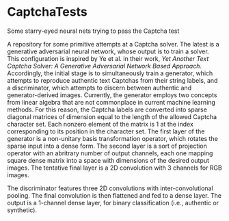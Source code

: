 # CaptchaTests
Some starry-eyed neural nets trying to pass the Captcha test

A repository for some primitive attempts at a Captcha solver. The latest is a generative adversarial neural network,
whose output is to train a solver. This configuration is inspired by Ye et al. in their work, *Yet Another Text Captcha Solver:
A Generative Adversarial Network Based Approach*. Accordingly, the initial stage is to simultaneously train a generator, which
attempts to reproduce authentic text Captchas from their string labels, and a discriminator, which attempts to discern between
authentic and generator-derived images. Currently, the generator employs two concepts from linear algebra that are not
commonplace in current machine learning methods. For this reason, the Captcha labels are converted into sparse diagonal matrices
of dimension equal to the length of the allowed Captcha character set. Each nonzero element of the matrix is 1 at the index
corresponding to its position in the character set. The first layer of the generator is a non-unitary basis transformation
operator, which rotates the sparse input into a dense form. The second layer is a sort of projection operator with an abritrary
number of output channels, each one mapping square dense matrix into a space with dimensions of the desired output images.
The tentative final layer is a 2D convolution with 3 channels for RGB images.

The discriminator features three 2D convolutions with inter-convolutional pooling. The final convolution is then flattened and
fed to a dense layer. The output is a 1-channel dense layer, for binary classification (i.e., authentic or synthetic).


